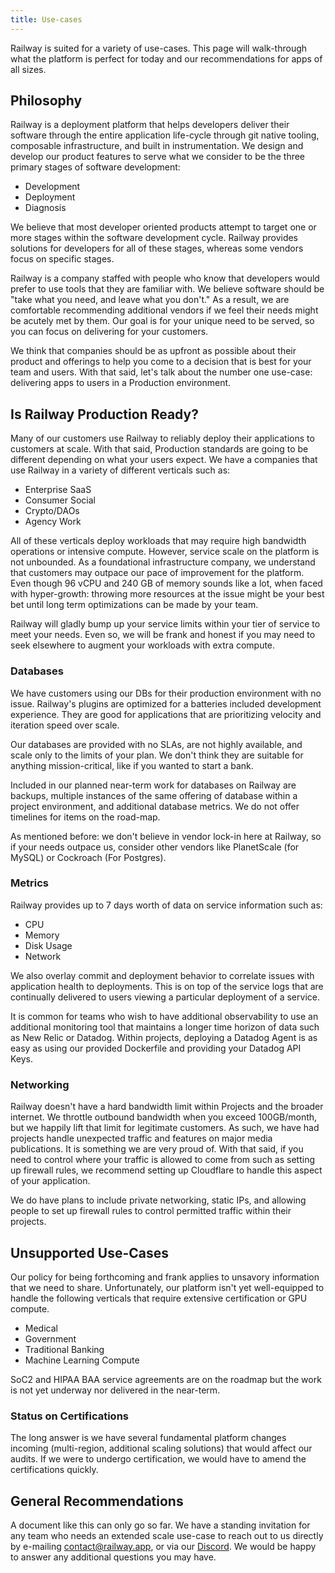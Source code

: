 ```yaml
---
title: Use-cases
---
```


Railway is suited for a variety of use-cases. This page will walk-through what the platform is perfect for today and our recommendations for apps of all sizes.

## Philosophy

Railway is a deployment platform that helps developers deliver their software through the entire application life-cycle through git native tooling, composable infrastructure, and built in instrumentation. We design and develop our product features to serve what we consider to be the three primary stages of software development:

- Development
- Deployment
- Diagnosis

We believe that most developer oriented products attempt to target one or more stages within the software development cycle. Railway provides solutions for developers for all of these stages, whereas some vendors focus on specific stages.

Railway is a company staffed with people who know that developers would prefer to use tools that they are familiar with. We believe software should be "take what you need, and leave what you don't." As a result, we are comfortable recommending additional vendors if we feel their needs might be acutely met by them. Our goal is for your unique need to be served, so you can focus on delivering for your customers.

We think that companies should be as upfront as possible about their product and offerings to help you come to a decision that is best for your team and users. With that said, let's talk about the number one use-case: delivering apps to users in a Production environment.

## Is Railway Production Ready?

Many of our customers use Railway to reliably deploy their applications to customers at scale. With that said, Production standards are going to be different depending on what your users expect. We have a companies that use Railway in a variety of different verticals such as:

- Enterprise SaaS
- Consumer Social
- Crypto/DAOs
- Agency Work

All of these verticals deploy workloads that may require high bandwidth operations or intensive compute. However, service scale on the platform is not unbounded. As a foundational infrastructure company, we understand that customers may outpace our pace of improvement for the platform. Even though 96 vCPU and 240 GB of memory sounds like a lot, when faced with hyper-growth: throwing more resources at the issue might be your best bet until long term optimizations can be made by your team.

Railway will gladly bump up your service limits within your tier of service to meet your needs. Even so, we will be frank and honest if you may need to seek elsewhere to augment your workloads with extra compute.

### Databases

We have customers using our DBs for their production environment with no issue. Railway's plugins are optimized for a batteries included development experience. They are good for applications that are prioritizing velocity and iteration speed over scale.

Our databases are provided with no SLAs, are not highly available, and scale only to the limits of your plan. We don't think they are suitable for anything mission-critical, like if you wanted to start a bank.

Included in our planned near-term work for databases on Railway are backups, multiple instances of the same offering of database within a project environment, and additional database metrics. We do not offer timelines for items on the road-map.

As mentioned before: we don't believe in vendor lock-in here at Railway, so if your needs outpace us, consider other vendors like PlanetScale (for MySQL) or Cockroach (For Postgres).

### Metrics

Railway provides up to 7 days worth of data on service information such as:

- CPU
- Memory
- Disk Usage
- Network

We also overlay commit and deployment behavior to correlate issues with application health to deployments. This is on top of the service logs that are continually delivered to users viewing a particular deployment of a service.

It is common for teams who wish to have additional observability to use an additional monitoring tool that maintains a longer time horizon of data such as New Relic or Datadog. Within projects, deploying a Datadog Agent is as easy as using our provided Dockerfile and providing your Datadog API Keys.

### Networking

Railway doesn't have a hard bandwidth limit within Projects and the broader internet. We throttle outbound bandwidth when you exceed 100GB/month, but we happily lift that limit for legitimate customers. As such, we have had projects handle unexpected traffic and features on major media publications. It is something we are very proud of. With that said, if you need to control where your traffic is allowed to come from such as setting up firewall rules, we recommend setting up Cloudflare to handle this aspect of your application.

We do have plans to include private networking, static IPs, and allowing people to set up firewall rules to control permitted traffic within their projects.

## Unsupported Use-Cases

Our policy for being forthcoming and frank applies to unsavory information that we need to share. Unfortunately, our platform isn't yet well-equipped to handle the following verticals that require extensive certification or GPU compute.

- Medical
- Government
- Traditional Banking
- Machine Learning Compute

SoC2 and HIPAA BAA service agreements are on the roadmap but the work is not yet underway nor delivered in the near-term.

### Status on Certifications

The long answer is we have several fundamental platform changes incoming (multi-region, additional scaling solutions) that would affect our audits. If we were to undergo certification, we would have to amend the certifications quickly.

## General Recommendations

A document like this can only go so far. We have a standing invitation for any team who needs an extended scale use-case to reach out to us
directly by e-mailing [contact@railway.app](mailto:contact@railway.app), or via our [Discord](https://discord.gg/railway).
We would be happy to answer any additional questions you may have.

